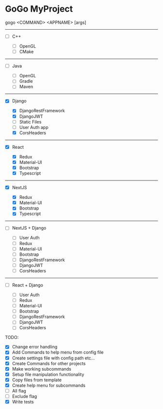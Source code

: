 # GoGo MyProject

gogo \<COMMAND> \<APPNAME> [args]

---

- [ ] C++

  - [ ] OpenGL
  - [ ] CMake

---

- [ ] Java

  - [ ] OpenGL
  - [ ] Gradle
  - [ ] Maven

---

- [x] Django

  - [x] DjangoRestFramework
  - [x] DjangoJWT
  - [ ] Static Files
  - [ ] User Auth app
  - [x] CorsHeaders

---

- [x] React

  - [x] Redux
  - [x] Material-UI
  - [x] Bootstrap
  - [x] Typescript

---

- [x] NextJS

  - [x] Redux
  - [x] Material-UI
  - [x] Bootstrap
  - [x] Typescript

---

- [ ] NextJS + Django

  - [ ] User Auth
  - [ ] Redux
  - [ ] Material-UI
  - [ ] Bootstrap
  - [ ] DjangoRestFramework
  - [ ] DjangoJWT
  - [ ] CorsHeaders

---

- [ ] React + Django

  - [ ] User Auth
  - [ ] Redux
  - [ ] Material-UI
  - [ ] Bootstrap
  - [ ] DjangoRestFramework
  - [ ] DjangoJWT
  - [ ] CorsHeaders

TODO:

- [x] Change error handling
- [x] Add Commands to help menu from config file
- [x] Create settings file with config path etc...
- [x] Create Commands for other projects
- [x] Make working subcommands
- [x] Setup file manipulation functionality
- [x] Copy files from template
- [x] Create help menu for subcommands
- [ ] All flag
- [ ] Exclude flag
- [x] Write tests